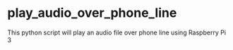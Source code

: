 # play_audio_over_phone_line
This python script will play an audio file over phone line using Raspberry Pi 3
